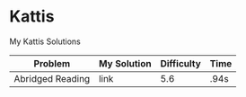 # Kattis
My Kattis Solutions

| Problem | My Solution | Difficulty |  Time |
| --- | --- | --- | --- |
| Abridged Reading | link | 5.6 | .94s |

